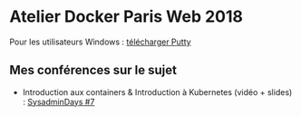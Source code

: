 # Atelier Docker Paris Web 2018

Pour les utilisateurs Windows : [télécharger Putty](https://the.earth.li/~sgtatham/putty/latest/w32/putty.exe)


## Mes conférences sur le sujet

- Introduction aux containers & Introduction à Kubernetes (vidéo + slides) : [SysadminDays #7](https://sysadmindays.fr/7/)
